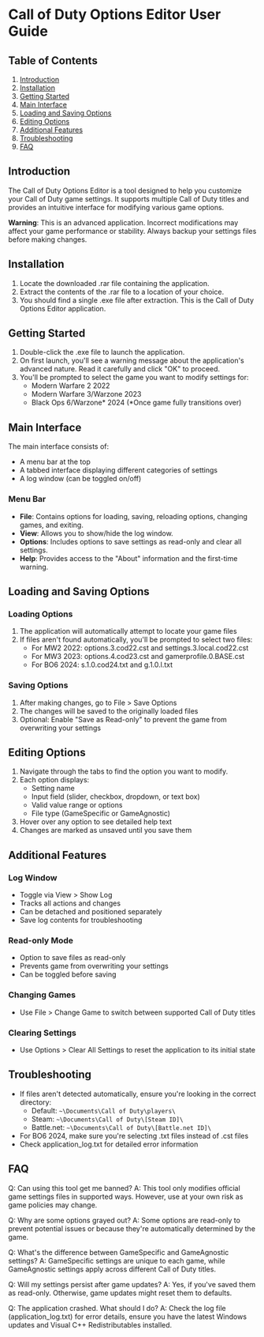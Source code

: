 # Call of Duty Options Editor User Guide

## Table of Contents
1. [Introduction](#introduction)
2. [Installation](#installation)
3. [Getting Started](#getting-started)
4. [Main Interface](#main-interface)
5. [Loading and Saving Options](#loading-and-saving-options)
6. [Editing Options](#editing-options)
7. [Additional Features](#additional-features)
8. [Troubleshooting](#troubleshooting)
9. [FAQ](#faq)

## Introduction

The Call of Duty Options Editor is a tool designed to help you customize your Call of Duty game settings. It supports multiple Call of Duty titles and provides an intuitive interface for modifying various game options.

**Warning**: This is an advanced application. Incorrect modifications may affect your game performance or stability. Always backup your settings files before making changes.

## Installation

1. Locate the downloaded .rar file containing the application.
2. Extract the contents of the .rar file to a location of your choice.
3. You should find a single .exe file after extraction. This is the Call of Duty Options Editor application.

## Getting Started

1. Double-click the .exe file to launch the application.
2. On first launch, you'll see a warning message about the application's advanced nature. Read it carefully and click "OK" to proceed.
3. You'll be prompted to select the game you want to modify settings for:
   - Modern Warfare 2 2022
   - Modern Warfare 3/Warzone 2023
   - Black Ops 6/Warzone* 2024 (*Once game fully transitions over)

## Main Interface

The main interface consists of:
- A menu bar at the top
- A tabbed interface displaying different categories of settings
- A log window (can be toggled on/off)

### Menu Bar
- **File**: Contains options for loading, saving, reloading options, changing games, and exiting.
- **View**: Allows you to show/hide the log window.
- **Options**: Includes options to save settings as read-only and clear all settings.
- **Help**: Provides access to the "About" information and the first-time warning.

## Loading and Saving Options

### Loading Options
1. The application will automatically attempt to locate your game files
2. If files aren't found automatically, you'll be prompted to select two files:
   - For MW2 2022: options.3.cod22.cst and settings.3.local.cod22.cst
   - For MW3 2023: options.4.cod23.cst and gamerprofile.0.BASE.cst
   - For BO6 2024: s.1.0.cod24.txt and g.1.0.l.txt

### Saving Options
1. After making changes, go to File > Save Options
2. The changes will be saved to the originally loaded files
3. Optional: Enable "Save as Read-only" to prevent the game from overwriting your settings

## Editing Options

1. Navigate through the tabs to find the option you want to modify.
2. Each option displays:
   - Setting name
   - Input field (slider, checkbox, dropdown, or text box)
   - Valid value range or options
   - File type (GameSpecific or GameAgnostic)
3. Hover over any option to see detailed help text
4. Changes are marked as unsaved until you save them

## Additional Features

### Log Window
- Toggle via View > Show Log
- Tracks all actions and changes
- Can be detached and positioned separately
- Save log contents for troubleshooting

### Read-only Mode
- Option to save files as read-only
- Prevents game from overwriting your settings
- Can be toggled before saving

### Changing Games
- Use File > Change Game to switch between supported Call of Duty titles

### Clearing Settings
- Use Options > Clear All Settings to reset the application to its initial state

## Troubleshooting

- If files aren't detected automatically, ensure you're looking in the correct directory:
  - Default: `~\Documents\Call of Duty\players\`
  - Steam: `~\Documents\Call of Duty\[Steam ID]\`
  - Battle.net: `~\Documents\Call of Duty\[Battle.net ID]\`
- For BO6 2024, make sure you're selecting .txt files instead of .cst files
- Check application_log.txt for detailed error information

## FAQ

Q: Can using this tool get me banned?
A: This tool only modifies official game settings files in supported ways. However, use at your own risk as game policies may change.

Q: Why are some options grayed out?
A: Some options are read-only to prevent potential issues or because they're automatically determined by the game.

Q: What's the difference between GameSpecific and GameAgnostic settings?
A: GameSpecific settings are unique to each game, while GameAgnostic settings apply across different Call of Duty titles.

Q: Will my settings persist after game updates?
A: Yes, if you've saved them as read-only. Otherwise, game updates might reset them to defaults.

Q: The application crashed. What should I do?
A: Check the log file (application_log.txt) for error details, ensure you have the latest Windows updates and Visual C++ Redistributables installed.
